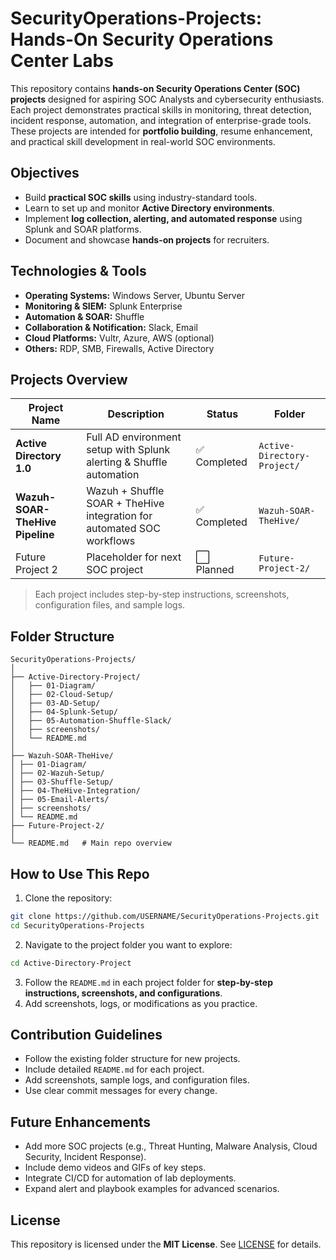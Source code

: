 # SecurityOperations-Projects: Hands-On Security Operations Center Labs

This repository contains **hands-on Security Operations Center (SOC) projects** designed for aspiring SOC Analysts and cybersecurity enthusiasts. Each project demonstrates practical skills in monitoring, threat detection, incident response, automation, and integration of enterprise-grade tools. These projects are intended for **portfolio building**, resume enhancement, and practical skill development in real-world SOC environments.

## Objectives

* Build **practical SOC skills** using industry-standard tools.
* Learn to set up and monitor **Active Directory environments**.
* Implement **log collection, alerting, and automated response** using Splunk and SOAR platforms.
* Document and showcase **hands-on projects** for recruiters.

## Technologies & Tools

* **Operating Systems:** Windows Server, Ubuntu Server
* **Monitoring & SIEM:** Splunk Enterprise
* **Automation & SOAR:** Shuffle
* **Collaboration & Notification:** Slack, Email
* **Cloud Platforms:** Vultr, Azure, AWS (optional)
* **Others:** RDP, SMB, Firewalls, Active Directory

## Projects Overview

| Project Name             | Description                                                         | Status      | Folder                      |
| ------------------------ | ------------------------------------------------------------------- | ----------- | --------------------------- |
| **Active Directory 1.0** | Full AD environment setup with Splunk alerting & Shuffle automation | ✅ Completed | `Active-Directory-Project/` |
| **Wazuh-SOAR-TheHive Pipeline** | Wazuh + Shuffle SOAR + TheHive integration for automated SOC workflows      | ✅ Completed | `Wazuh-SOAR-TheHive/`       |
| Future Project 2         | Placeholder for next SOC project                                    | ⬜ Planned   | `Future-Project-2/`         |

> Each project includes step-by-step instructions, screenshots, configuration files, and sample logs.

## Folder Structure

```
SecurityOperations-Projects/
│
├── Active-Directory-Project/
│   ├── 01-Diagram/
│   ├── 02-Cloud-Setup/
│   ├── 03-AD-Setup/
│   ├── 04-Splunk-Setup/
│   ├── 05-Automation-Shuffle-Slack/
│   ├── screenshots/
│   └── README.md
│
├── Wazuh-SOAR-TheHive/
│ ├── 01-Diagram/
│ ├── 02-Wazuh-Setup/
│ ├── 03-Shuffle-Setup/
│ ├── 04-TheHive-Integration/
│ ├── 05-Email-Alerts/
│ ├── screenshots/
│ └── README.md
├── Future-Project-2/
│
└── README.md   # Main repo overview
```

## How to Use This Repo

1. Clone the repository:

```bash
git clone https://github.com/USERNAME/SecurityOperations-Projects.git
cd SecurityOperations-Projects
```

2. Navigate to the project folder you want to explore:

```bash
cd Active-Directory-Project
```

3. Follow the `README.md` in each project folder for **step-by-step instructions, screenshots, and configurations**.
4. Add screenshots, logs, or modifications as you practice.

## Contribution Guidelines

* Follow the existing folder structure for new projects.
* Include detailed `README.md` for each project.
* Add screenshots, sample logs, and configuration files.
* Use clear commit messages for every change.

## Future Enhancements

* Add more SOC projects (e.g., Threat Hunting, Malware Analysis, Cloud Security, Incident Response).
* Include demo videos and GIFs of key steps.
* Integrate CI/CD for automation of lab deployments.
* Expand alert and playbook examples for advanced scenarios.

## License

This repository is licensed under the **MIT License**. See [LICENSE](LICENSE) for details.

